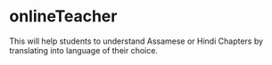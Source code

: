 # onlineTeacher
This will help students to understand Assamese or Hindi Chapters by translating into language of their choice.
